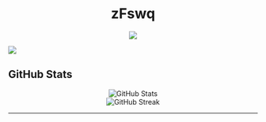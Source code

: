 <h1 align="center">zFswq</h1>

<p align="center">
  <a href="https://discord.gg/SHjq5Yaj" target="_blank">
    <img src="https://img.shields.io/badge/Discord-5865F2?style=for-the-badge&logo=discord&logoColor=white" />
  </a>
</p>




<p align="left">
  <img src="https://skillicons.dev/icons?i=python,c,cpp,cs,java,html,css,js,nodejs,sql,sqlite,vscode,github&perline=10" />
</p>



##  GitHub Stats

<p align="center">
  <img src="https://github-readme-stats.vercel.app/api?username=Umbraye4&show_icons=true&theme=tokyonight" alt="GitHub Stats" />
  <br />
  <img src="https://github-readme-streak-stats.herokuapp.com/?user=Umbraye4&theme=tokyonight" alt="GitHub Streak" />
</p>

---
